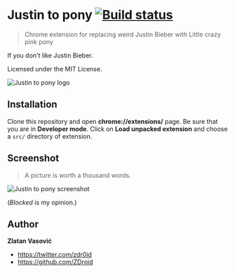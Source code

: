 # Justin to pony [![Build status](https://travis-ci.org/ZDroid/justin-to-pony.png?branch=master)](https://travis-ci.org/ZDroid/justin-to-pony)

> Chrome extension for replacing weird Justin Bieber with Little crazy pink
pony

If you don't like Justin Bieber.

Licensed under the MIT License.

![Justin to pony logo](https://raw.github.com/ZDroid/justin-to-pony/master/src/icon-128.png)

## Installation

Clone this repository and open **chrome://extensions/** page. Be sure that you
are in **Developer mode**. Click on **Load unpacked extension** and choose a
`src/` directory of extension.

## Screenshot

> A picture is worth a thousand words.

![Justin to pony screenshot](https://raw.github.com/ZDroid/justin-to-pony/master/screenshot.png)

(*Blocked* is my opinion.)

## Author

**Zlatan Vasović**

* <https://twitter.com/zdr0id>
* <https://github.com/ZDroid>
